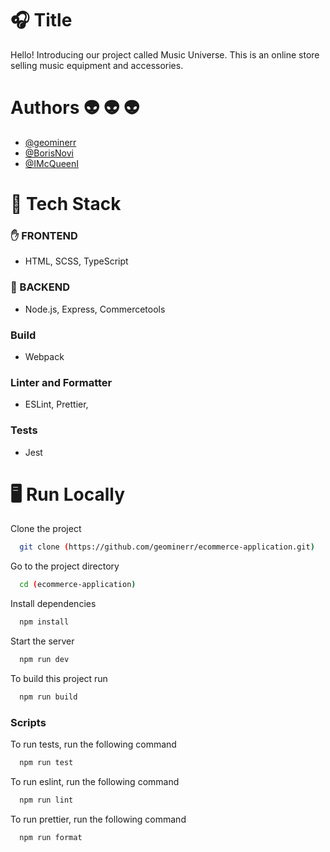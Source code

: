 # 🎧 Title

Hello! Introducing our project called Music Universe. This is an online store selling music equipment and accessories.

# Authors 👽 👽 👽

- [@geominerr](https://github.com/geominerr)
- [@BorisNovi](https://github.com/borisnovi)
- [@IMcQueenI](https://github.com/IMcQueenI)

# 📜 Tech Stack

### ✋ FRONTEND

- HTML, SCSS, TypeScript

### 🤚 BACKEND

- Node.js, Express, Commercetools

### Build

- Webpack

### Linter and Formatter

- ESLint, Prettier,

### Tests

- Jest

# 🖥️ Run Locally

Clone the project

```bash
  git clone (https://github.com/geominerr/ecommerce-application.git)
```

Go to the project directory

```bash
  cd (ecommerce-application)
```

Install dependencies

```bash
  npm install
```

Start the server

```bash
  npm run dev
```

To build this project run

```bash
  npm run build
```

### Scripts

To run tests, run the following command

```bash
  npm run test
```
To run eslint, run the following command

```bash
  npm run lint
```
To run prettier, run the following command

```bash
  npm run format
```